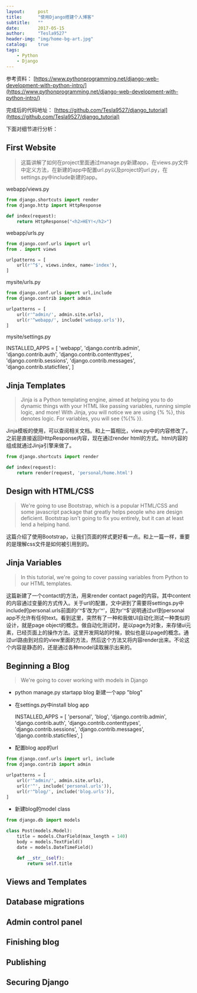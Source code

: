 ```yaml
---
layout:     post
title:      "使用Django搭建个人博客"
subtitle:   ""
date:       2017-05-15
author:     "Tesla9527"
header-img: "img/home-bg-art.jpg"
catalog:    true
tags:
    - Python
    - Django
---
```

参考资料：
[https://www.pythonprogramming.net/django-web-development-with-python-intro/](https://www.pythonprogramming.net/django-web-development-with-python-intro/)

完成后的代码地址：
[https://github.com/Tesla9527/django_tutorial](https://github.com/Tesla9527/django_tutorial)

下面对细节进行分析：

## First Website

>这篇讲解了如何在project里面通过manage.py新建app，在views.py文件中定义方法，在新建的app中配置url.py以及project的url.py，在settings.py中include新建的app。

webapp/views.py

```python
from django.shortcuts import render
from django.http import HttpResponse

def index(request):
    return HttpResponse("<h2>HEY!</h2>")
```

webapp/urls.py

```python
from django.conf.urls import url
from . import views

urlpatterns = [
    url(r'^$', views.index, name='index'),
]
```

mysite/urls.py

```python
from django.conf.urls import url,include
from django.contrib import admin

urlpatterns = [
    url(r'^admin/', admin.site.urls),
    url(r'^webapp/', include('webapp.urls')),
]
```

mysite/settings.py

INSTALLED_APPS = [
    'webapp',
    'django.contrib.admin',
    'django.contrib.auth',
    'django.contrib.contenttypes',
    'django.contrib.sessions',
    'django.contrib.messages',
    'django.contrib.staticfiles',
]

## Jinja Templates

>Jinja is a Python templating engine, aimed at helping you to do dynamic things with your HTML like passing variables, running simple logic, and more! With Jinja, you will notice we are using {% %}, this denotes logic. For variables, you will see {%{% }}.

Jinja模板的使用，可以查阅相关文档。和上一篇相比，view.py中的内容修改了。之前是直接返回HttpResponse内容，现在通过render html的方式。html内容的组成就通过Jinja引擎来做了。
```python
from django.shortcuts import render

def index(request):
    return render(request, 'personal/home.html')
```

## Design with HTML/CSS

>We're going to use Bootstrap, which is a popular HTML/CSS and some javascript package that greatly helps people who are design deficient. Bootstrap isn't going to fix you entirely, but it can at least lend a helping hand. 

这篇介绍了使用Bootstrap，让我们页面的样式更好看一点。和上一篇一样，重要的是理解css文件是如何被引用到的。

## Jinja Variables

>In this tutorial, we're going to cover passing variables from Python to our HTML templates.

这篇新建了一个contact的方法，用来render contact page的内容。其中content的内容通过变量的方式传入。关于url的配置，文中讲到了需要将settings.py中include的personal.urls前面的r'^$'改为r'^'，因为r'^$'说明通过url到personal app不允许有任何text。看到这里，突然有了一种和我做UI自动化测试一种类似的设计，就是page object的概念。做自动化测试时，是以page为对象，来存储ui元素，已经页面上的操作方法。这里开发网站的时候，貌似也是以page的概念。通过url路由到对应的view里面的方法，然后这个方法又将内容render出来。不论这个内容是静态的，还是通过各种model读取展示出来的。

## Beginning a Blog

>We're going to cover working with models in Django

- python manage.py startapp blog 新建一个app "blog"
- 在settings.py中install blog app
	
	INSTALLED_APPS = [
    'personal',
    'blog',
    'django.contrib.admin',
    'django.contrib.auth',
    'django.contrib.contenttypes',
    'django.contrib.sessions',
    'django.contrib.messages',
    'django.contrib.staticfiles',
]

- 配置blog app的url

```python
from django.conf.urls import url, include
from django.contrib import admin

urlpatterns = [
    url(r'^admin/', admin.site.urls),
    url(r'^', include('personal.urls')),
    url(r'^blog/', include('blog.urls')),
]
```

- 新建blog的model class

```python
from django.db import models

class Post(models.Model):
    title = models.CharField(max_length = 140)
    body = models.TextField()
    date = models.DateTimeField()

    def __str__(self):
        return self.title
```

## Views and Templates

## Database migrations

## Admin control panel

## Finishing blog

## Publishing

## Securing Django